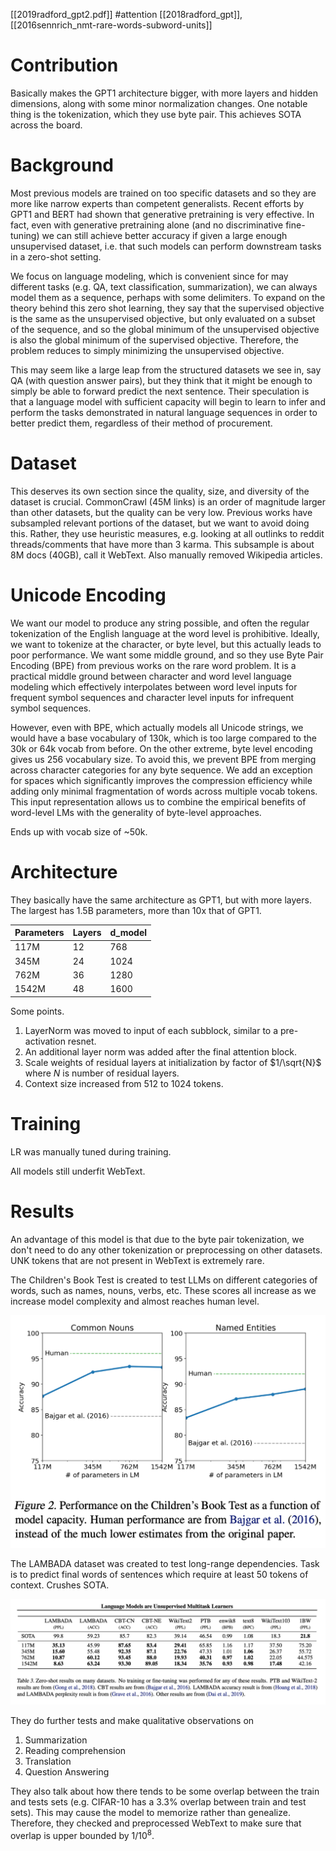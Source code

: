 [[2019radford_gpt2.pdf]]
#attention
[[2018radford_gpt]], [[2016sennrich_nmt-rare-words-subword-units]]
   

# Contribution 

   Basically makes the GPT1 architecture bigger, with more layers and hidden dimensions, along with some minor normalization changes. One notable thing is the tokenization, which they use byte pair. This achieves SOTA across the board. 

# Background 
 
   Most previous models are trained on too specific datasets and so they are more like narrow experts than competent generalists. Recent efforts by GPT1 and BERT had shown that generative pretraining is very effective. In fact, even with generative pretraining alone (and no discriminative fine-tuning) we can still achieve better accuracy if given a large enough unsupervised dataset, i.e. that such models can perform downstream tasks in a zero-shot setting. 

   We focus on language modeling, which is convenient since for may different tasks (e.g. QA, text classification, summarization), we can always model them as a sequence, perhaps with some delimiters. To expand on the theory behind this zero shot learning, they say that the supervised objective is the same as the unsupervised objective, but only evaluated on a subset of the sequence, and so the global minimum of the unsupervised objective is also the global minimum of the supervised objective. Therefore, the problem reduces to simply minimizing the unsupervised objective. 

   This may seem like a large leap from the structured datasets we see in, say QA (with question answer pairs), but they think that it might be enough to simply be able to forward predict the next sentence. Their speculation is that a language model with sufficient capacity will begin to learn to infer and perform the tasks demonstrated in natural language sequences in order to better predict them, regardless of their method of procurement. 

# Dataset 

   This deserves its own section since the quality, size, and diversity of the dataset is crucial. CommonCrawl (45M links) is an order of magnitude larger than other datasets, but the quality can be very low. Previous works have subsampled relevant portions of the dataset, but we want to avoid doing this. Rather, they use heuristic measures, e.g. looking at all outlinks to reddit threads/comments that have more than 3 karma. This subsample is about 8M docs (40GB), call it WebText. Also manually removed Wikipedia articles. 

# Unicode Encoding 

   We want our model to produce any string possible, and often the regular tokenization of the English language at the word level is prohibitive. Ideally, we want to tokenize at the character, or byte level, but this actually leads to poor performance. We want some middle ground, and so they use Byte Pair Encoding (BPE) from previous works on the rare word problem. It is a practical middle ground between character and word level language modeling which effectively interpolates between word level inputs for frequent symbol sequences and character level inputs for infrequent symbol sequences. 

   However, even with BPE, which actually models all Unicode strings, we would have a base vocabulary of 130k, which is too large compared to the 30k or 64k vocab from before. On the other extreme, byte level encoding gives us 256 vocabulary size. To avoid this, we prevent BPE from merging across character categories for any byte sequence. We add an exception for spaces which significantly improves the compression efficiency while adding only minimal fragmentation of words across multiple vocab tokens. This input representation allows us to combine the empirical benefits of word-level LMs with the generality of byte-level approaches.

   Ends up with vocab size of ~50k. 

# Architecture 

   They basically have the same architecture as GPT1, but with more layers. The largest has 1.5B parameters, more than 10x that of GPT1.

   | Parameters | Layers | d_model |
   |------------|--------|---------|
   | 117M       | 12     | 768     |
   | 345M       | 24     | 1024    |
   | 762M       | 36     | 1280    |
   | 1542M      | 48     | 1600    | 


   Some points. 
   1. LayerNorm was moved to input of each subblock, similar to a pre-activation resnet. 
   2. An additional layer norm was added after the final attention block. 
   3. Scale weights of residual layers at initialization by factor of $1/\sqrt{N}$ where $N$ is number of residual layers. 
   4. Context size increased from 512 to 1024 tokens. 

# Training 

   LR was manually tuned during training. 

   All models still underfit WebText. 

# Results 

   An advantage of this model is that due to the byte pair tokenization, we don't need to do any other tokenization or preprocessing on other datasets. UNK tokens that are not present in WebText is extremely rare. 

   The Children's Book Test is created to test LLMs on different categories of words, such as names, nouns, verbs, etc. These scores all increase as we increase model complexity and almost reaches human level. 

   ![image](img/children_book.png) 

   The LAMBADA dataset was created to test long-range dependencies. Task is to predict final words of sentences which require at least 50 tokens of context. Crushes SOTA. 

   ![image](img/gpt2_res.png)

   They do further tests and make qualitative observations on 
   1. Summarization 
   2. Reading comprehension 
   3. Translation 
   4. Question Answering 

   They also talk about how there tends to be some overlap between the train and tests sets (e.g. CIFAR-10 has a 3.3% overlap between train and test sets). This may cause the model to memorize rather than genealize. Therefore, they checked and preprocessed WebText to make sure that overlap is upper bounded by $1/10^8$. 

